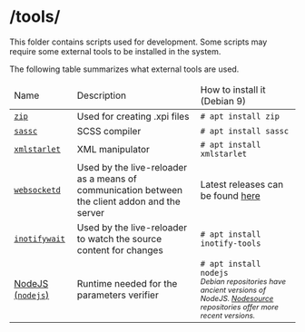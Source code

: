 # /tools/

This folder contains scripts used for development. Some scripts may require
some external tools to be installed in the system.

The following table summarizes what external tools are used.

<table>
    <thead>
        <tr>
            <td>Name</td>
            <td>Description</td>
            <td>How to install it (Debian 9)</td>
        </tr>
    </thead>
    <tbody>
        <tr>
            <td>
                <a href="http://www.info-zip.org/Zip.html"><code>zip</code></a>
            </td>
            <td>Used for creating .xpi files</td>
            <td><code># apt install zip</code></td>
        </tr>
        <tr>
            <td>
                <a href="https://github.com/sass/sassc"><code>sassc</code></a>
            </td>
            <td>SCSS compiler</td>
            <td><code># apt install sassc</code></td>
        </tr>
        <tr>
            <td>
                <a href="http://xmlstar.sourceforge.net/"><code>xmlstarlet</code></a>
            </td>
            <td>XML manipulator</td>
            <td><code># apt install xmlstarlet</code></td>
        </tr>
        <tr>
            <td><a href="http://websocketd.com"><code>websocketd</code></a></td>
            <td>
                Used by the live-reloader as a means of communication between
                the client addon and the server
            </td>
            <td>
                Latest releases can be found
                <a href="https://github.com/joewalnes/websocketd/releases">
                    here
                </a>
            </td>
        </tr>
        <tr>
            <td>
                <a href="https://github.com/rvoicilas/inotify-tools/wiki">
                    <code>inotifywait</code>
                </a>
            </td>
            <td>
                Used by the live-reloader to watch the source content for
                changes
            </td>
            <td><code># apt install inotify-tools</code></td>
        </tr>
        <tr>
            <td>
                <a href="https://nodejs.org">NodeJS (<code>nodejs</code>)</a>
            </td>
            <td>Runtime needed for the parameters verifier</td>
            <td>
                <code># apt install nodejs</code><br>
                <i style="font-size:0.8em">
                    Debian repositories have ancient versions of NodeJS.
                    <a href="https://github.com/nodesource/distributions#installation-instructions">
                        Nodesource
                    </a>
                    repositories offer more recent versions.
                </i>
            </td>
        </tr>
    </tbody>
</table>
